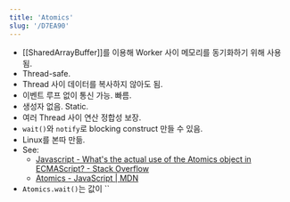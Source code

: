 ```yaml
---
title: 'Atomics'
slug: '/D7EA90'
---
```


- [[SharedArrayBuffer]]를 이용해 Worker 사이 메모리를 동기화하기 위해 사용됨.
- Thread-safe.
- Thread 사이 데이터를 복사하지 않아도 됨.
- 이벤트 루프 없이 통신 가능. 빠름.
- 생성자 없음. Static.
- 여러 Thread 사이 연산 정합성 보장.
- `wait()`와 `notify`로 blocking construct 만들 수 있음.
- Linux를 본따 만듦.
- See:
  - [Javascript - What's the actual use of the Atomics object in ECMAScript? - Stack Overflow](https://stackoverflow.com/questions/45870869/whats-the-actual-use-of-the-atomics-object-in-ecmascript)
  - [Atomics - JavaScript | MDN](https://developer.mozilla.org/en-US/docs/Web/JavaScript/Reference/Global_Objects/Atomics)
- `Atomics.wait()`는 값이 ``
